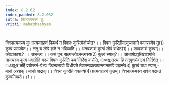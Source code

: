 ```yaml
---
index: 8.2.62
index_padded: 8.2.062
sutra: क्विन्प्रत्ययस्य कुः
vritti: mahabhashyam

---
```

 क्विन्प्रत्ययस्य कुः प्रत्ययग्रहणं किमर्थं न क्विनः कुरित्येवोच्येत?।। क्विनः कुरितीयत्युच्यमाने वकारस्यैव तु(1) कुत्वं प्रसज्येत।। ननु च लोपे कृते न भविष्यति।। अनवकाशं कुत्वं लोपं बाधेत(1)।। सावकाशं कुत्वम्।। कोऽवकाशः?।। अनन्त्यः।। कथं पुनः सत्यन्त्येऽनन्त्यस्य(2) कुत्वं स्यात्?।। आचार्यप्रवृत्तिर्ज्ञापयति नान्त्यस्य कुत्वं भवतीति यदयं क्विनः कुरिति कवर्गनिर्देशं करोति, ःथ्द्य;तरथा हि तद्गुणमेवाऽयं निर्दिशेत्।। ःथ्द्य;दं तर्हि प्रयोजनं-येभ्यः क्विन्प्रत्ययो विधीयते तेषामन्यप्रत्ययान्तानामपि पदान्ते(3) कुत्वं यथा स्यात्,-मानो अस्राक्। मानो अद्राक्।। क्विनः कुरिति वक्तव्ये(4) प्रत्ययग्रहणं कृतम्। क्विन्प्रत्ययस्य सर्वत्र पदान्ते कुत्वमिष्यते।।1।। 